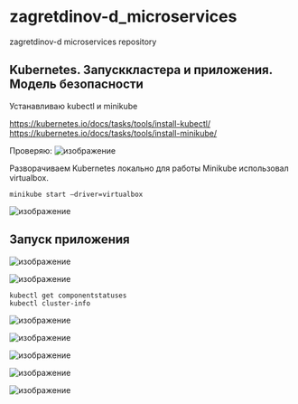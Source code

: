 # zagretdinov-d_microservices
zagretdinov-d microservices repository
## Kubernetes. Запусккластера и приложения. Модель безопасности

Устанавливаю kubectl и minikube

https://kubernetes.io/docs/tasks/tools/install-kubectl/
https://kubernetes.io/docs/tasks/tools/install-minikube/

Проверяю:
![изображение](https://user-images.githubusercontent.com/85208391/138560696-7e4b8d30-db68-44d9-80dd-a8b4dd92d339.png)

Разворачиваем Kubernetes локально для работы Minikube использовал virtualbox.
```
minikube start —driver=virtualbox
```
![изображение](https://user-images.githubusercontent.com/85208391/138561113-201d70a2-174d-4c3c-9bcf-f2ee7f435a3b.png)

## Запуск приложения

![изображение](https://user-images.githubusercontent.com/85208391/138561951-a5bd84fd-a82d-49a1-96f0-7e25c8440016.png)

![изображение](https://user-images.githubusercontent.com/85208391/138561959-4fef9bd9-05d3-4ad6-814b-a88473cb4f30.png)

```
kubectl get componentstatuses
kubectl cluster-info
```
![изображение](https://user-images.githubusercontent.com/85208391/138562108-895a6bc6-cc7a-43f8-8e6d-07b2c25e4016.png)

![изображение](https://user-images.githubusercontent.com/85208391/138562110-70702fc9-08ad-4b4b-846e-635a2d1d280b.png)

![изображение](https://user-images.githubusercontent.com/85208391/138562468-6aa83e7c-a392-4ccf-9a58-02b3e65c1e77.png)

![изображение](https://user-images.githubusercontent.com/85208391/138562472-b6b86797-b41b-4b22-b043-d90a0b9c2775.png)

![изображение](https://user-images.githubusercontent.com/85208391/138562500-0766b998-c69c-4671-a2ed-729c451fb672.png)




























